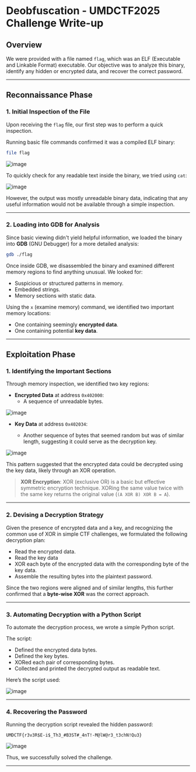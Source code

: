 # Deobfuscation - UMDCTF2025 Challenge Write-up
## Overview
We were provided with a file named `flag`, which was an ELF (Executable and Linkable Format) executable. Our objective was to analyze this binary, identify any hidden or encrypted data, and recover the correct password.

---

## Reconnaissance Phase

### 1. Initial Inspection of the File
Upon receiving the `flag` file, our first step was to perform a quick inspection.

Running basic file commands confirmed it was a compiled ELF binary:

```bash
file flag
```

![image](https://github.com/user-attachments/assets/a38a3222-6bc2-4ea7-9209-5a6adf1af165)


To quickly check for any readable text inside the binary, we tried using `cat`:

![image](https://github.com/user-attachments/assets/309270d7-6b68-49d5-a84b-1dc4b11705d4)


However, the output was mostly unreadable binary data, indicating that any useful information would not be available through a simple inspection.

---

### 2. Loading into GDB for Analysis

Since basic viewing didn't yield helpful information, we loaded the binary into **GDB** (GNU Debugger) for a more detailed analysis:

```bash
gdb ./flag
```

Once inside GDB, we disassembled the binary and examined different memory regions to find anything unusual. We looked for:
- Suspicious or structured patterns in memory.
- Embedded strings.
- Memory sections with static data.
    

Using the `x` (examine memory) command, we identified two important memory locations:
- One containing seemingly **encrypted data**.
- One containing potential **key data**.
    

---

## Exploitation Phase
### 1. Identifying the Important Sections
Through memory inspection, we identified two key regions:

- **Encrypted Data** at address `0x402000`:
    - A sequence of unreadable bytes.
        
![image](https://github.com/user-attachments/assets/61872cb7-ec09-4c2e-b63e-8398c590be0b)

    
- **Key Data** at address `0x402034`:
    
    - Another sequence of bytes that seemed random but was of similar length, suggesting it could serve as the decryption key.
        
![image](https://github.com/user-attachments/assets/aaf0cb77-264b-45e9-b9e3-58c4b735cc8f)

    

This pattern suggested that the encrypted data could be decrypted using the key data, likely through an XOR operation.

> **XOR Encryption**: XOR (exclusive OR) is a basic but effective symmetric encryption technique. XORing the same value twice with the same key returns the original value (`(A XOR B) XOR B = A`).

---

### 2. Devising a Decryption Strategy
Given the presence of encrypted data and a key, and recognizing the common use of XOR in simple CTF challenges, we formulated the following decryption plan:
- Read the encrypted data.
- Read the key data
- XOR each byte of the encrypted data with the corresponding byte of the key data.
- Assemble the resulting bytes into the plaintext password.
    

Since the two regions were aligned and of similar lengths, this further confirmed that a **byte-wise XOR** was the correct approach.

---

### 3. Automating Decryption with a Python Script
To automate the decryption process, we wrote a simple Python script.

The script:
- Defined the encrypted data bytes.
- Defined the key bytes.
- XORed each pair of corresponding bytes.
- Collected and printed the decrypted output as readable text.

Here’s the script used:

![image](https://github.com/user-attachments/assets/63b14821-89cc-4134-91fd-633f8ea23bfa)

---

### 4. Recovering the Password
Running the decryption script revealed the hidden password:

```
UMDCTF{r3v3R$E-i$_Th3_#B3ST#_4nT!-M@lW@r3_t3chN!Qu3}
```

![image](https://github.com/user-attachments/assets/1922a8bb-a75a-4818-afc6-6531315cd5ee)


Thus, we successfully solved the challenge.

---
